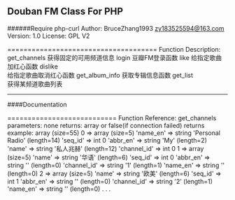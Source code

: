 Douban FM Class For PHP
-----------------------
######Require php-curl
		Author: BruceZhang1993 <zy183525594@163.com>
		Version: 1.0
		License: GPL V2

=====================================
		Function Description:
			get_channels
				获得固定的可用频道信息
			login 
				豆瓣FM登录函数
			like 
				给指定歌曲加红心函数
			dislike 	
				给指定歌曲取消红心函数
			get_album_info
				获取专辑信息函数
			get_list	
				获得某频道歌曲列表

----------------------------
####Documentation

===========================
		Function Reference:
			get_channels
				parameters: none
				returns: array or false(if connection failed)
				returns example:
					array (size=55)
					  0 => 
					    array (size=5)
					      'name_en' => string 'Personal Radio' (length=14)
					      'seq_id' => int 0
					      'abbr_en' => string 'My' (length=2)
					      'name' => string '私人兆赫' (length=12)
					      'channel_id' => int 0
					  1 => 
					    array (size=5)
					      'name' => string '华语' (length=6)
					      'seq_id' => int 0
					      'abbr_en' => string '' (length=0)
					      'channel_id' => string '1' (length=1)
					      'name_en' => string '' (length=0)
					  2 => 
					    array (size=5)
					      'name' => string '欧美' (length=6)
					      'seq_id' => int 1
					      'abbr_en' => string '' (length=0)
					      'channel_id' => string '2' (length=1)
					      'name_en' => string '' (length=0)
					      		.
					      		.
					      		.
